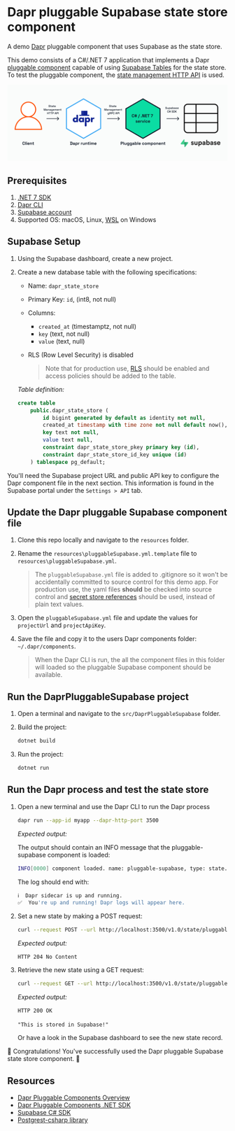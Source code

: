 # Dapr pluggable Supabase state store component

A demo [Dapr](https://docs.dapr.io/) pluggable component that uses Supabase as the state store.

This demo consists of a C#/.NET 7 application that implements a Dapr [pluggable component](https://docs.dapr.io/developing-applications/develop-components/pluggable-components/pluggable-components-overview/) capable of using [Supabase Tables](https://supabase.com/docs/guides/database/tables) for the state store. To test the pluggable component, the [state management HTTP API](https://docs.dapr.io/reference/api/state_api/) is used.

![Calling the State Store API ](images/dapr-supabase-pluggable-v2.png)

## Prerequisites

1. [.NET 7 SDK](https://dotnet.microsoft.com/download/dotnet/7.0)
2. [Dapr CLI](https://docs.dapr.io/getting-started/install-dapr-cli/)
3. [Supabase account](https://supabase.io/)
4. Supported OS: macOS, Linux, [WSL](https://learn.microsoft.com/en-us/windows/wsl/install) on Windows

## Supabase Setup

1. Using the Supabase dashboard, create a new project.
2. Create a new database table with the following specifications:
    - Name: `dapr_state_store`
    - Primary Key: `id`, (int8, not null)
    - Columns:
        - `created_at` (timestamptz, not null)
        - `key` (text, not null)
        - `value` (text, null)
    - RLS (Row Level Security) is disabled

        > Note that for production use, [RLS](https://supabase.com/docs/learn/auth-deep-dive/auth-row-level-security) should be enabled and access policies should be added to the table.

    *Table definition:*

    ```sql
    create table
        public.dapr_state_store (
            id bigint generated by default as identity not null,
            created_at timestamp with time zone not null default now(),
            key text not null,
            value text null,
            constraint dapr_state_store_pkey primary key (id),
            constraint dapr_state_store_id_key unique (id)
        ) tablespace pg_default;
    ```

You'll need the Supabase project URL and public API key to configure the Dapr component file in the next section. This information is found in the Supabase portal under the `Settings > API` tab.

## Update the Dapr pluggable Supabase component file

1. Clone this repo locally and navigate to the `resources` folder.
2. Rename the `resources\pluggableSupabase.yml.template` file to `resources\pluggableSupabase.yml`.

   > The `pluggableSupabase.yml` file is added to .gitignore so it won't be accidentally committed to source control for this demo app. For production use, the yaml files **should** be checked into source control and [secret store references](https://docs.dapr.io/operations/components/component-secrets/) should be used, instead of plain text values.

3. Open the `pluggableSupabase.yml` file and update the values for `projectUrl` and `projectApiKey`.
4. Save the file and copy it to the users Dapr components folder: `~/.dapr/components`.

   > When the Dapr CLI is run, the all the component files in this folder will loaded so the pluggable Supabase component should be available.

## Run the DaprPluggableSupabase project

1. Open a terminal and navigate to the `src/DaprPluggableSupabase` folder.
2. Build the project:

    ```bash
    dotnet build
    ```

3. Run the project:

    ```bash
    dotnet run
    ```

## Run the Dapr process and test the state store

1. Open a new terminal and use the Dapr CLI to run the Dapr process

    ```bash
    dapr run --app-id myapp --dapr-http-port 3500
    ```

    *Expected output:*

    The output should contain an INFO message that the pluggable-supabase component is loaded:

    ```bash
    INFO[0000] component loaded. name: pluggable-supabase, type: state.supabase/v1 
    ```

    The log should end with:

    ```bash
    ℹ️  Dapr sidecar is up and running.
    ✅  You're up and running! Dapr logs will appear here.
    ```

2. Set a new state by making a POST request:

    ```bash
    curl --request POST --url http://localhost:3500/v1.0/state/pluggable-supabase --header 'content-type: application/json' --data '[{"key": "key1","value": "This is stored in Supabase!"}]'
    ```

    *Expected output:*

    ```http
    HTTP 204 No Content
    ```

3. Retrieve the new state using a GET request:

    ```bash
    curl --request GET --url http://localhost:3500/v1.0/state/pluggable-supabase/key1
    ```

    *Expected output:*

    ```http
    HTTP 200 OK

    "This is stored in Supabase!"
    ```

    Or have a look in the Supabase dashboard to see the new state record.

🎉 Congratulations! You've successfully used the Dapr pluggable Supabase state store component. 🎉

## Resources

- [Dapr Pluggable Components Overview](https://docs.dapr.io/developing-applications/develop-components/pluggable-components/pluggable-components-overview/)
- [Dapr Pluggable Components .NET SDK](https://docs.dapr.io/developing-applications/develop-components/pluggable-components/pluggable-components-sdks/pluggable-components-dotnet/)
- [Supabase C# SDK](https://supabase.com/docs/reference/csharp/installing)
- [Postgrest-csharp library](https://github.com/supabase-community/postgrest-csharp)